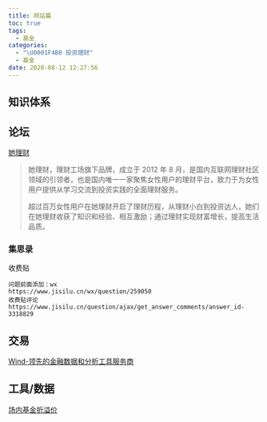 ```yaml
---
title: 网站篇
toc: true
tags:
  - 基金
categories:
  - "\U0001F4B0 投资理财"
  - 基金
date: 2020-08-12 12:27:56
---
```

## 知识体系

## 论坛

[她理财](https://www.talicai.com/about)
> 她理财，理财工场旗下品牌，成立于 2012 年 8 月，是国内互联网理财社区领域的引领者，也是国内唯一一家聚焦女性用户的理财平台，致力于为女性用户提供从学习交流到投资实践的全面理财服务。
>
> 超过百万女性用户在她理财开启了理财历程，从理财小白到投资达人，她们在她理财收获了知识和经验、相互激励；通过理财实现财富增长，提高生活品质。

### 集思录

收费贴
```plain
问题前面添加：wx
https://www.jisilu.cn/wx/question/259050
收费贴评论
https://www.jisilu.cn/question/ajax/get_answer_comments/answer_id-3318829
```

## 交易
[Wind-领先的金融数据和分析工具服务商](https://www.wind.com.cn/)
## 工具/数据
[场内基金折溢价](http://funddb.cn/discount/index)